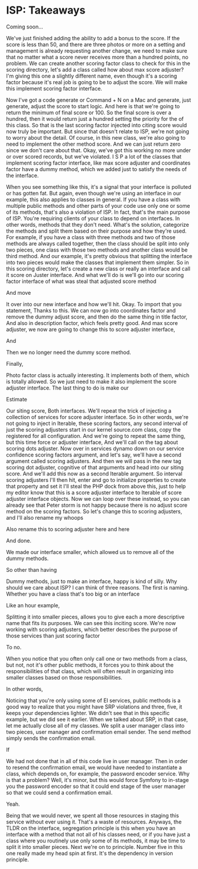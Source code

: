 # ISP: Takeaways

Coming soon...

We've just finished adding the ability to add a bonus to the score. If the score is
less than 50, and there are three photos or more on a setting and management is
already requesting another change, we need to make sure that no matter what a score
never receives more than a hundred points, no problem. We can create another scoring
factor class to check for this in the scoring directory, let's add a class called how
about max score adjuster? I'm giving this one a slightly different name, even though
it's a scoring factor because it's real job is going to be to adjust the score. We
will make this implement scoring factor interface.

Now I've got a code generate or Command + N on a Mac and generate, just generate,
adjust the score to start logic. And here is that we're going to return the minimum
of final score or 100. So the final score is over a hundred, then it would return
just a hundred setting the priority for the of this class. So that is the last
scoring factor injected into citing score would now truly be important. But since
that doesn't relate to ISP, we're not going to worry about the detail. Of course, in
this new class, we're also going to need to implement the other method score. And we
can just return zero since we don't care about that. Okay, we've got this working no
more under or over scored records, but we've violated. I S P a lot of the classes
that implement scoring factor interface, like max score adjuster and coordinates
factor have a dummy method, which we added just to satisfy the needs of the
interface.

When you see something like this, it's a signal that your interface is polluted or
has gotten fat. But again, even though we're using an interface in our example, this
also applies to classes in general. If you have a class with multiple public methods
and other parts of your code use only one or some of its methods, that's also a
violation of ISP. In fact, that's the main purpose of ISP. You're requiring clients
of your class to depend on interfaces. In other words, methods that they don't need.
What's the solution, categorize the methods and split them based on their purpose and
how they're used. For example, if you have a class with three methods and two of
those methods are always called together, then the class should be split into only
two pieces, one class with those two methods and another class would be third method.
And our example, it's pretty obvious that splitting the interface into two pieces
would make the classes that implement them simpler. So in this scoring directory,
let's create a new class or really an interface and call it score on Juster
interface. And what we'll do is we'll go into our scoring factor interface of what
was steal that adjusted score method

And move

It over into our new interface and how we'll hit. Okay. To import that you statement,
Thanks to this. We can now go into coordinates factor and remove the dummy adjust
score, and then do the same thing in title factor, And also in description factor,
which feels pretty good. And max score adjuster, we now are going to change this to
score adjuster interface,

And

Then we no longer need the dummy score method.

Finally,

Photo factor class is actually interesting. It implements both of them, which is
totally allowed. So we just need to make it also implement the score adjuster
interface. The last thing to do is make our

Estimate

Our siting score, Both interfaces. We'll repeat the trick of injecting a collection
of services for score adjuster interface. So in other words, we're not going to
inject in Iterable, these scoring factors, any second interval of just the scoring
adjusters start in our kernel source.com class, copy the registered for all
configuration. And we're going to repeat the same thing, but this time force or
adjuster interface, And we'll call on the tag about scoring dots adjuster. Now over
in services dynamo down on our service confidence scoring factors argument, and let's
say, we'll have a second argument called scoring adjusters. And then we will pass in
the new tag scoring dot adjuster, cognitive of that arguments and head into our
siting score. And we'll add this now as a second Iterable argument. So interval
scoring adjusters I'll then hit, enter and go to initialize properties to create that
property and set it I'll steal the PHP dock from above this, just to help my editor
know that this is a score adjuster interface to Iterable of score adjuster interface
objects. Now we can loop over these instead, so you can already see that Peter storm
is not happy because there is no adjust score method on the scoring factors. So let's
change this to scoring adjusters, and I'll also rename my whoops

Also rename this to scoring adjuster here and here

And done.

We made our interface smaller, which allowed us to remove all of the dummy methods.

So other than having

Dummy methods, just to make an interface, happy is kind of silly. Why should we care
about ISP? I can think of three reasons. The first is naming. Whether you have a
class that's too big or an interface

Like an hour example,

Splitting it into smaller pieces, allows you to give each a more descriptive name
that fits its purposes. We can see this inciting score. We're now working with
scoring adjusters, which better describes the purpose of those services than just
scoring factor

To no.

When you notice that you often only call one or two methods from a class, but not,
not it's other public methods, it forces you to think about the responsibilities of
that class, which will often result in organizing into smaller classes based on those
responsibilities.

In other words,

Noticing that you're only using some of EI services, public methods is a good way to
realize that you might have SRP violations and three, five, it keeps your
dependencies lighter. We didn't see that in this specific example, but we did see it
earlier. When we talked about SRP, in that case, let me actually close all of my
classes. We split a user manager class into two pieces, user manager and confirmation
email sender. The send method simply sends the confirmation email.

If

We had not done that in all of this code live in user manager. Then in order to
resend the confirmation email, we would have needed to instantiate a class, which
depends on, for example, the password encoder service. Why is that a problem? Well,
it's minor, but this would force Symfony to in-stage you the password encoder so that
it could end stage of the user manager so that we could send a confirmation email.

Yeah.

Being that we would never, we spent all those resources in staging this service
without ever using it. That's a waste of resources. Anyways, the TLDR on the
interface, segregation principle is this when you have an interface with a method
that not all of his classes need, or if you have just a class where you routinely use
only some of its methods, it may be time to split it into smaller pieces. Next we're
on to principle. Number five in this one really made my head spin at first. It's the
dependency in version principle.

